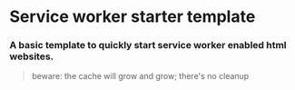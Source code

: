 # Service worker starter template

### A basic template to quickly start service worker enabled html websites.

> beware: the cache will grow and grow; there's no cleanup